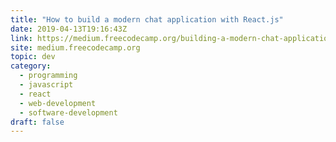 ```yaml
---
title: "How to build a modern chat application with React.js"
date: 2019-04-13T19:16:43Z
link: https://medium.freecodecamp.org/building-a-modern-chat-application-with-react-js-558896622194?source=rss----336d898217ee---4
site: medium.freecodecamp.org
topic: dev
category:
  - programming
  - javascript
  - react
  - web-development
  - software-development
draft: false
---
```

